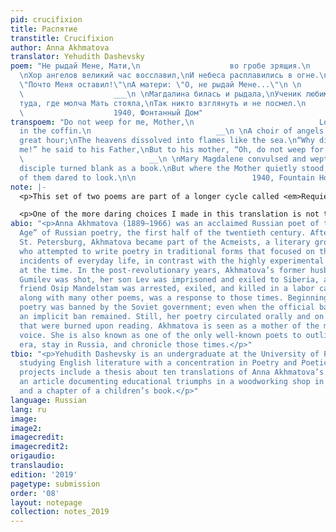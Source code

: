 ```yaml
---
pid: crucifixion
title: Распятие
transtitle: Crucifixion
author: Anna Akhmatova
translator: Yehudith Dashevsky
poem: "Не рыдай Мене, Мати,\n                    во гробе зрящия.\n                ___\n
  \nХор ангелов великий час восславил,\nИ небеса расплавились в огне.\nОтцу сказал:
  \"Почто Меня оставил!\"\nА матери: \"О, не рыдай Мене...\"\n \n                    1938\n
  \                    ___\n \nМагдалина билась и рыдала,\nУченик любимый каменел,\nА
  туда, где молча Мать стояла,\nТак никто взглянуть и не посмел.\n                    \n
  \                    1940, Фонтанный Дом"
transpoem: "Do not weep for me, Mother,\n                            Looking at me
  in the coffin.\n                            __\n \nA choir of angels praised the
  great hour;\nThe heavens dissolved into flames like the sea.\n“Why did you forsake
  me!” he said to his Father,\nBut to his mother, “Oh, do not weep for me…”\n\n                            1938\n
  \                            __\n \nMary Magdalene convulsed and wept. \nThe beloved
  disciple turned blank as a book.\nBut where the Mother quietly stood, \nNeither
  of them dared to look.\n\n                          1940, Fountain House"
note: |-
  <p>This set of two poems are part of a longer cycle called <em>Requiem</em>, which Anna Akhmatova wrote during the Great Purge in Soviet Russia, 1936–1939. The cycle moves between Akhmatova’s personal suffering during that time — having a son imprisoned — and the suffering of the Russian people in general. Unique qualities of Akhmatova’s poetry include intimacy, intensity of emotion, and a terseness; these are present in this cycle as well. <em>Crucifixion</em> comes near the end of cycle and veers away from the situation in Russia into a biblical scene. The basic parallel is clear: that of a mother’s loss of her son. Interpretations of this parallel are hazier, however. Is the stoicism of the M/mother thrust upon her, or chosen?</p>

  <p>One of the more daring choices I made in this translation is not to render the beloved disciple’s expression literally. In the original, the disciple <em>kamenel</em>, a passive, reflexive verb that means “became petrified”; that is, he turned cold and blank as stone. The passive tense of the word is important, because the responses of the disciple and Mary are meant to be understood as involuntary reactions. However, in English it is impossible to render the word in a passive tense without using the word “was” or “becomes.” “Was petrified” misses the physical aspect; it can refer simply to fear. It also loses the gradual, in-the-moment component of “becoming;” however, “became petrified” sounds clunky. It seemed important that Mary Magdalene and the disciple have some reaction that is involuntary, in-the-moment, and physical. This would contrast with the voluntary physical act of looking that the narrator points out they did not do in the presence of a newly grieving mother. Therefore, I chose to change the image: I used “turned blank as a book,” hoping that that would convey some feeling of petrification, while keeping the reaction involuntary, gradual, and physical, to set up the contrast.</p>
abio: "<p>Anna Akhmatova (1889–1966) was an acclaimed Russian poet of the “Silver
  Age” of Russian poetry, the first half of the twentieth century. After moving to
  St. Petersburg, Akhmatova became part of the Acmeists, a literary group of six people
  who attempted to write poetry in traditional forms that focused on the objects and
  incidents of everyday life, in contrast with the highly experimental poetry in fashion
  at the time. In the post-revolutionary years, Akhmatova’s former husband Nikolai
  Gumilev was shot, her son Lev was imprisoned and exiled to Siberia, and her close
  friend Osip Mandelstam was arrested, exiled, and killed in a labor camp. <em>Requiem</em>,
  along with many other poems, was a response to those times. Beginning in 1925, Akhmatova’s
  poetry was banned by the Soviet government; even when the official ban was lifted,
  an implicit ban remained. Still, her poetry circulated orally and on scraps of paper
  that were burned upon reading. Akhmatova is seen as a mother of the modern Russian
  voice. She is also known as one of the only well-known poets to outlive the Stalinist
  era, stay in Russia, and chronicle those times.</p>"
tbio: "<p>Yehudith Dashevsky is an undergraduate at the University of Pennsylvania
  studying English literature with a concentration in Poetry and Poetics. Her current
  projects include a thesis about ten translations of Anna Akhmatova’s <em>Requiem</em>,
  an article documenting educational triumphs in a woodworking shop in Philadelphia,
  and a chapter of a children’s book.</p>"
language: Russian
lang: ru
image:
image2:
imagecredit:
imagecredit2:
origaudio:
translaudio:
edition: '2019'
pagetype: submission
order: '08'
layout: notepage
collection: notes_2019
---
```

